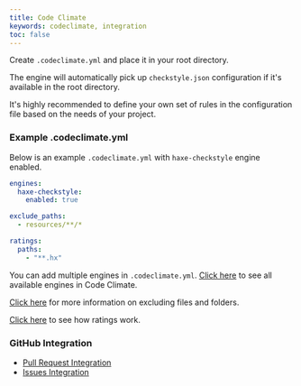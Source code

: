 ```yaml
---
title: Code Climate
keywords: codeclimate, integration
toc: false
---
```


Create `.codeclimate.yml` and place it in your root directory.

The engine will automatically pick up `checkstyle.json` configuration if it's available in the root directory.

It's highly recommended to define your own set of rules in the configuration file based on the needs of your project.

### Example .codeclimate.yml

Below is an example `.codeclimate.yml` with `haxe-checkstyle` engine enabled.

```yml
engines:
  haxe-checkstyle:
    enabled: true

exclude_paths:
  - resources/**/*

ratings:
  paths:
    - "**.hx"

```

You can add multiple engines in `.codeclimate.yml`. [Click here](https://docs.codeclimate.com/docs/list-of-engines) to see all available engines in Code Climate.

[Click here](https://docs.codeclimate.com/docs/excluding-files-and-folders) for more information on excluding files and folders.

[Click here](https://docs.codeclimate.com/docs/ratings) to see how ratings work.

### GitHub Integration

- [Pull Request Integration](https://docs.codeclimate.com/docs/github-pull-request-integration)
- [Issues Integration](https://docs.codeclimate.com/docs/github-issues-integration)